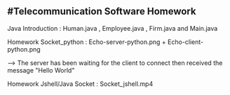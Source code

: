 #Telecommunication Software Homework
-

Java Introduction : Human.java , Employee.java , Firm.java and Main.java



Homework Socket_python : Echo-server-python.png + Echo-client-python.png 

--> The server has been waiting for the client to connect then received the message "Hello World"

Homework Jshell/Java Socket :   Socket_jshell.mp4

